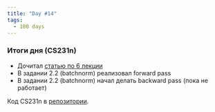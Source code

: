 ```yaml
---
title: "Day #14"
tags:
  - 100 days
---
```


### Итоги дня (CS231n)
* Дочитал [статью по 6 лекции](http://cs231n.github.io/neural-networks-3/)
* В задании 2.2 (batchnorm) реализовал forward pass 
* В задании 2.2 (batchnorm) начал делать backward pass (пока не работает)

Код CS231n в [репозитории](https://github.com/ningeen/stanford_cs231n).